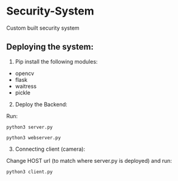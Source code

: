 # Security-System
Custom built security system

## Deploying the system:
1.  Pip install the following modules:

 - opencv
 - flask
 - waitress
 - pickle

2. Deploy the Backend:

Run:

`python3 server.py`

`python3 webserver.py`

3. Connecting client (camera):

Change HOST url (to match where server.py is deployed) and run:

`python3 client.py`
